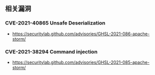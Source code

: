 相关漏洞
---

### CVE-2021-40865 Unsafe Deserialization

- https://securitylab.github.com/advisories/GHSL-2021-086-apache-storm/

### CVE-2021-38294 Command injection

- https://securitylab.github.com/advisories/GHSL-2021-085-apache-storm/
